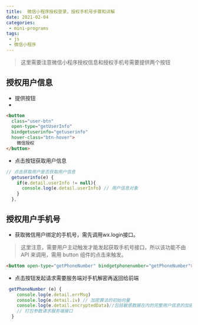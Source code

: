 ```yaml
---
title:  微信小程序授权登录，授权手机号步骤和详解
date: 2021-02-04
categories:
 - mini-programs
tags:
 - js
 - 微信小程序
---
```


> 这里需要注意微信小程序授权信息和授权手机号需要提供两个按钮

## 授权用户信息

- 提供按钮
- 
``` html
<button  
  class="user-btn" 
  open-type="getUserInfo" 
  bindgetuserinfo="getuserinfo" 
  hover-class="btn-hover">
    微信授权
</button>
```
- 点击按钮获取用户信息
```js 
// 点击获取用户是否获取用户信息
  getuserinfo(e) {
    if(e.detail.userInfo != null){
      console.log(e.detail.userInfo) // 用户信息对象
    }
  },
```
## 授权用户手机号
- 获取微信用户绑定的手机号，需先调用wx.login接口。
> 这里注意，需要用户主动触发才能发起获取手机号接口，所以该功能不由 API 来调用，需用 button 组件的点击来触发。
```html
<button open-type="getPhoneNumber" bindgetphonenumber="getPhoneNumber"></button>
```
- 点击按钮发起请求需要服务端对手机解密再返回给前端
```js
 getPhoneNumber (e) {
    console.log(e.detail.errMsg) 
    console.log(e.detail.iv) // 加密算法的初始向量
    console.log(e.detail.encryptedData)//包括敏感数据在内的完整用户信息的加密数据
    // 打包参数请求服务端接口
  }
```